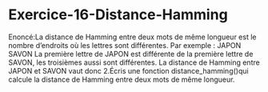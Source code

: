 # Exercice-16-Distance-Hamming

Enoncé:La distance de Hamming entre deux mots de même longueur est le nombre d’endroits où les lettres sont différentes.
Par exemple : JAPON  SAVON
La première lettre de JAPON est différente de la première lettre de SAVON, les troisièmes aussi sont différentes. La distance de Hamming entre JAPON et SAVON vaut donc 2.Écris une fonction distance_hamming()qui calcule la distance de Hamming entre deux mots de même longueur.
